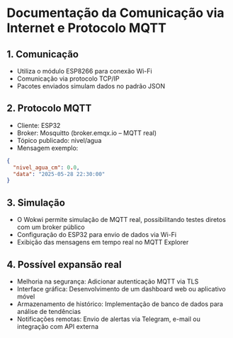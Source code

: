 # Documentação da Comunicação via Internet e Protocolo MQTT

## 1. Comunicação

- Utiliza o módulo ESP8266 para conexão Wi-Fi
- Comunicação via protocolo TCP/IP
- Pacotes enviados simulam dados no padrão JSON

## 2. Protocolo MQTT

- Cliente: ESP32
- Broker: Mosquitto (broker.emqx.io – MQTT real)
- Tópico publicado: nivel/agua
- Mensagem exemplo:

```json
{
  "nivel_agua_cm": 0.0,
  "data": "2025-05-28 22:30:00"
}
```

## 3. Simulação

- O Wokwi permite simulação de MQTT real, possibilitando testes diretos com um broker público
- Configuração do ESP32 para envio de dados via Wi-Fi
- Exibição das mensagens em tempo real no MQTT Explorer

## 4. Possível expansão real

- Melhoria na segurança: Adicionar autenticação MQTT via TLS
- Interface gráfica: Desenvolvimento de um dashboard web ou aplicativo móvel
- Armazenamento de histórico: Implementação de banco de dados para análise de tendências
- Notificações remotas: Envio de alertas via Telegram, e-mail ou integração com API externa

